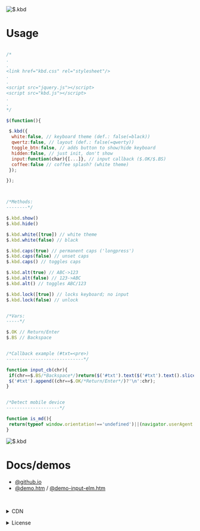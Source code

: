 <img src="https://mntn-dev.github.io/kbd/kbd.gif" alt="$.kbd"/>

# Usage

```js

/*
.
.
<link href="kbd.css" rel="stylesheet"/>
.
.
<script src="jquery.js"></script>
<script src="kbd.js"></script>
.
.
*/

$(function(){

 $.kbd({
  white:false, // keyboard theme (def.: false(=black))
  qwertz:false, // layout (def.: false(=qwerty))
  toggle_btn:false, // adds button to show/hide keyboard  
  hidden:false, // just init, don't show
  input:function(char){[...]}, // input callback ($.OK/$.BS)
  coffee:false // coffee splash? (white theme)
 });

});



/*Methods:
--------*/

$.kbd.show()
$.kbd.hide() 

$.kbd.white([true]) // white theme
$.kbd.white(false) // black

$.kbd.caps(true) // permanent caps ('longpress')
$.kbd.caps(false) // unset caps
$.kbd.caps() // toggles caps

$.kbd.alt(true) // ABC->123 
$.kbd.alt(false) // 123->ABC
$.kbd.alt() // toggles ABC/123

$.kbd.lock([true]) // locks keyboard; no input
$.kbd.lock(false) // unlock


/*Vars:
-----*/

$.OK // Return/Enter
$.BS // Backspace


/*Callback example (#txt=<pre>)
-----------------------------*/

function input_cb(chr){
 if(chr==$.BS/*Backspace*/)return($('#txt').text($('#txt').text().slice(0,-1)));
 $('#txt').append((chr==$.OK/*Return/Enter*/)?'\n':chr);
}


/*Detect mobile device
--------------------*/

function is_md(){
 return(typeof window.orientation!=='undefined')||(navigator.userAgent.indexOf('IEMobile')!==-1);
}

```

<img src="https://mntn-dev.github.io/kbd/kbd-w.png" alt="$.kbd"/>


# Docs/demos
* <a href="https://mntn-dev.github.io/kbd/" target="_blank">@github.io</a>
* <a href="https://mntn-dev.github.io/kbd/demo.htm" target="_blank">@demo.htm</a> / <a href="https://mntn-dev.github.io/kbd/demo-input-elm.htm" target="_blank">@demo-input-elm.htm</a>


<br/><details><summary>CDN</summary><code>https://cdn.jsdelivr.net/gh/mntn-dev/kbd@0.5.1/kbd.min.js</code></details>
<details><summary>License</summary><strong>MIT</strong></details>
